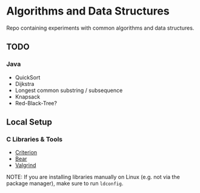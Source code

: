 # Algorithms and Data Structures

Repo containing experiments with common algorithms and data structures.

## TODO

### Java

* QuickSort
* Dijkstra
* Longest common substring / subsequence
* Knapsack
* Red-Black-Tree?

## Local Setup

### C Libraries & Tools

* [Criterion](https://github.com/Snaipe/Criterion)
* [Bear](https://github.com/rizsotto/Bear)
* [Valgrind](https://valgrind.org/)

NOTE: If you are installing libraries manually on Linux (e.g. not via the package manager), make sure to run `ldconfig`.
